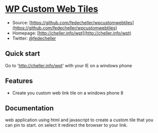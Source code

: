 # [WP Custom Web Tiles](http://cheller.info/wpt)



* Source: [https://github.com/fedecheller/wpcustomwebtiles](https://github.com/fedecheller/wpcustomwebtiles)
* Homepage: [http://cheller.info/wpt](http://cheller.info/wpt)
* Twitter: [@fedecheller](http://twitter.com/fedecheller)


## Quick start

Go to 'http://cheller.info/wpt' with your IE on a windows phone

## Features

* Create you custom web link tile on a windows phone 8  

## Documentation

web application using html and javascript to create a custom tile that you can pin to start. 
on select it redirect the browser to your link.